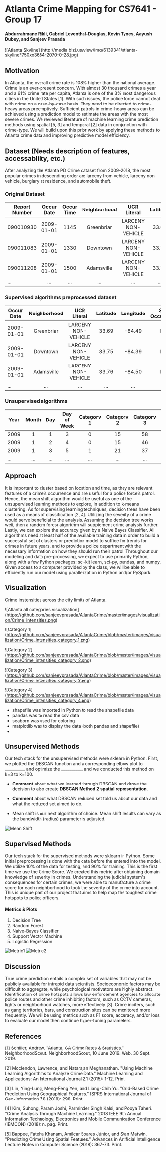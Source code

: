 # Atlanta Crime Mapping for CS7641 - Group 17
#### Abdurrahmane Rikli, Gabriel Leventhal-Douglas, Kevin Tynes, Aayush Dubey, and Sanjeev Prasada

![Atlanta Skyline]
(http://media.bizj.us/view/img/6139341/atlanta-skyline*750xx3684-2070-0-28.jpg)

## Motivation
In Atlanta, the overall crime rate is 108% higher than the national average. Crime is an ever-present concern. With almost 30 thousand crimes a year and a 61% crime rate per capita, Atlanta is one of the 3% most dangerous cities in the United States [1]. With such issues, the police force cannot deal with crime on a case-by-case basis. They need to be directed to crime-heavy areas preemptively. Sufficient patrols in crime-heavy areas can be
achieved using a prediction model to estimate the areas with the most severe crimes. We reviewed literature of machine learning crime prediction methods using spatial [5, 3] and temporal [2] data in conjunction with crime-type. We will build upon this prior work by applying these methods to Atlanta crime data and improving predictive model efficiency.


## Dataset (Needs description of features, accessability, etc.)
After analyzing the Atlanta PD Crime dataset from 2009-2018, the most popular crimes in descending order are larceny from vehicle, larceny non vehicle, burglary at residence, and automobile theft.

### Original Dataset

 Report Number | Occur Date | Occur Time | Neighborhood |   UCR Literal       | Latitude | Longitude 
 ------------- |:----------:|:----------:|:------------:|:-------------------:|:--------:|:---------:
 090010930     | 2009-01-01 |    1145    | Greenbriar   | LARCENY NON-VEHICLE | 33.69    | -84.49    
 090011083     | 2009-01-01 |    1330    | Downtown     | LARCENY NON-VEHICLE | 33.75    | -84.39    
 090011208     | 2009-01-01 |    1500    | Adamsville   | LARCENY NON-VEHICLE | 33.76    | -84.50    
 ...           |    ...     | ...        | ...          | ...                 | ...      | ...

### Supervised algorithms preprocessed dataset

Occur Date  | Neighborhood|   UCR Literal       | Latitude | Longitude  | Shift Occurrence 
 -----------|:-----------:|:-------------------:|:--------:|:----------:|:----------------:
 2009-01-01 | Greenbriar  | LARCENY NON-VEHICLE | 33.69    | -84.49     |  Day
 2009-01-01 | Downtown    | LARCENY NON-VEHICLE | 33.75    | -84.39     |  Day
 2009-01-01 | Adamsville  | LARCENY NON-VEHICLE | 33.76    | -84.50     |  Day
 ...        | ...         |    ...              | ...      | ...        |  ...  

### Unsupervised algorithms

Year  | Month |  Day  | Day of Week  | Category 1 | Category 2 | Category 3 | Category 4 
 -----|:-----:|:-----:|:------------:|:----------:|:----------:|:----------:|:----------:
 2009 | 1     |   1   | 3            | 0          |  15        |    58      |  48
 2009 | 1     |   2   | 4            | 0          |  15        |    46      |  73
 2009 | 1     |   3   | 5            | 1          |  21        |    37      |  56
 ...  | ...   | ...   | ...          | ...        |  ...       |    ...     |  ...       

## Approach
It is important to cluster based on location and time, as they are relevant features of a crime’s occurrence and are useful for a police force’s patrol. Hence, the mean shift algorithm would be useful as one of the unsupervised learning methods to explore, in addition to k-means clustering. As for supervising learning techniques, decision trees have been used as a means of classification [2, 4]. Utilizing the severity of a crime would serve beneficial to the analysis. Assuming the decision tree works well, then a random forest algorithm will supplement crime analysis further. Lastly, we can explore the accuracy given by a Naive Bayes Classifier. All algorithms need at least half of the available training data in order to build a successful set of clusters or prediction model to suffice for trends for crimes in future years, and to provide a police department with the necessary information on how they should run their patrol. Throughout our modeling and data pre-processing, we expect to use primarily Python, along with a few Python packages: sci-kit learn, sci-py, pandas, and numpy. Given access to a computer provided by the class, we will be able to efficiently run our model using parallelization in Python and/or PySpark.

## Visualization
Crime instensities across the city limits of Atlanta. 

![Atlanta all categories visualization]
(https://github.com/sanjeevprasada/AtlantaCrime/master/images/visualization/Crime_intensities.png)


![Category 1]
(https://github.com/sanjeevprasada/AtlantaCrime/blob/master/images/visualization/Crime_intensities_category_1.png)

![Category 2]
(https://github.com/sanjeevprasada/AtlantaCrime/blob/master/images/visualization/Crime_intensities_category_2.png)

![Category 3]
(https://github.com/sanjeevprasada/AtlantaCrime/blob/master/images/visualization/Crime_intensities_category_3.png)

![Category 4]
(https://github.com/sanjeevprasada/AtlantaCrime/blob/master/images/visualization/Crime_intensities_category_4.png)



+ shapefile was imported in Python to read the shapefile data
+ pandas was to read the csv data
+ seaborn was used for coloring
+ matplotlib was to display the data (both pandas and shapefile)
+ 

## Unsupervised Methods
Our tech stack for the unsupervised methods were sklearn in Python. First, we plotted the DBSCAN function and a corresponding elbow plot to __________ and optimize the ___________ and we conducted this method on k=3 to k=100. 
+ __Comment__ about what we learned through DBSCAN and drove the decision to also create __**DBSCAN Method 2** spatial representation__. 



+ __Comment__ about what DBSCAN reduced set told us about our data and what the reduced set aimed to do.

+ Mean shift is our next algorithm of choice. Mean shift results can vary as the bandwidth (radius) parameter is adjusted.

![Mean Shift](link)


## Supervised Methods
Our tech stack for the supervised methods were sklearn in Python. Some initial preprocessing is done with the data before the entered into the model. We utilize 10% of the data for testing, and 90% for training. This is the first time we use the Crime Score. We created this metric after obtaining domain knowledge of severity in crimes. Understanding the judicial system's consequences for certain crimes, we were able to manufacture a crime score for each neighborhood to took the severity of the crime into account. This is unique part of our project that aims to help map the toughest crime hotspots to police officers. 



#### Metrics & Plots
1. Decision Tree
2. Random Forest
3. Naive-Bayes Classifier
4. Support Vector Machine
5. Logistic Regression

![Metric1](link)
![Metric2](link)




## Discussion 
True crime prediction entails a complex set of variables that may not be publicly available for intrepid data scientists.
Socioeconomic factors may be difficult to aggregate, while psychological motivators are highly abstract. Identification
of crime hotspots allows law enforcement agencies to allocate police routes and other crime inhibiting factors, such as
CCTV cameras, lights or neighborhood watches, more effectively [3]. Crime inciters, such as gang territories, bars, and
construction sites can be monitored more frequently. We will be using metrics such as F1 score, accuracy, and/or loss to
evaluate our model then continue hyper-tuning parameters.


## References 
[1] Schiller, Andrew. "Atlanta, GA Crime Rates & Statistics." NeighborhoodScout. NeighborhoodScout, 10 June 2019. Web. 30
Sept. 2019. </br>

[2] Mcclendon, Lawrence, and Natarajan Meghanathan. "Using Machine Learning Algorithms to Analyze Crime
Data." Machine Learning and Applications: An International Journal 2.1 (2015): 1-12. Print. </br>

[3] Lin, Ying-Lung, Meng-Feng Yen, and Liang-Chih Yu. "Grid-Based Crime Prediction Using Geographical Features."
ISPRS International Journal of Geo-Information 7.8 (2018): 298. Print. </br>

[4] Kim, Suhong, Param Joshi, Parminder Singh Kalsi, and Pooya Taheri. "Crime Analysis Through Machine Learning."
2018 IEEE 9th Annual Information Technology, Electronics and Mobile Communication Conference (IEMCON)
(2018): n. pag. Print. </br>

[5] Bappee, Fateha Khanam, Amílcar Soares Júnior, and Stan Matwin. "Predicting Crime Using Spatial Features."
Advances in Artificial Intelligence Lecture Notes in Computer Science (2018): 367-73. Print.

